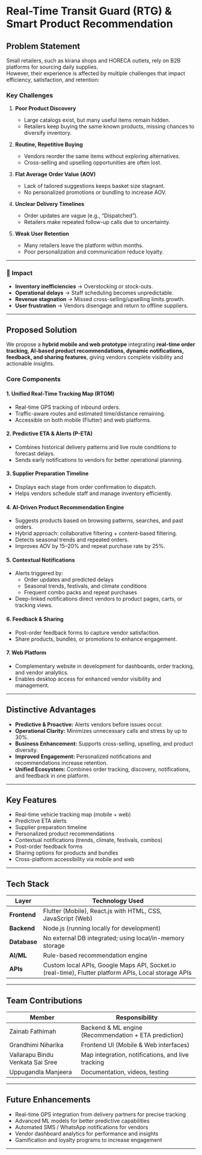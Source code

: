 # Real-Time Transit Guard (RTG) & Smart Product Recommendation

## Problem Statement  

Small retailers, such as kirana shops and HORECA outlets, rely on B2B platforms for sourcing daily supplies.  
However, their experience is affected by multiple challenges that impact efficiency, satisfaction, and retention:  

### Key Challenges  
1. **Poor Product Discovery**  
   - Large catalogs exist, but many useful items remain hidden.  
   - Retailers keep buying the same known products, missing chances to diversify inventory.  

2. **Routine, Repetitive Buying**  
   - Vendors reorder the same items without exploring alternatives.  
   - Cross-selling and upselling opportunities are often lost.  

3. **Flat Average Order Value (AOV)**  
   - Lack of tailored suggestions keeps basket size stagnant.  
   - No personalized promotions or bundling to increase AOV.  

4. **Unclear Delivery Timelines**  
   - Order updates are vague (e.g., “Dispatched”).  
   - Retailers make repeated follow-up calls due to uncertainty.  

5. **Weak User Retention**  
   - Many retailers leave the platform within months.  
   - Poor personalization and communication reduce loyalty.  

---

### 📌 Impact  
- **Inventory inefficiencies** → Overstocking or stock-outs.  
- **Operational delays** → Staff scheduling becomes unpredictable.  
- **Revenue stagnation** → Missed cross-selling/upselling limits growth.  
- **User frustration** → Vendors disengage and return to offline suppliers.  

---

## Proposed Solution
We propose a **hybrid mobile and web prototype** integrating **real-time order tracking, AI-based product recommendations, dynamic notifications, feedback, and sharing features**, giving vendors complete visibility and actionable insights.  

### Core Components

#### 1. Unified Real-Time Tracking Map (RTGM)
- Real-time GPS tracking of inbound orders.  
- Traffic-aware routes and estimated time/distance remaining.  
- Accessible on both mobile (Flutter) and web platforms.  

#### 2. Predictive ETA & Alerts (P-ETA)
- Combines historical delivery patterns and live route conditions to forecast delays.  
- Sends early notifications to vendors for better operational planning.  

#### 3. Supplier Preparation Timeline
- Displays each stage from order confirmation to dispatch.  
- Helps vendors schedule staff and manage inventory efficiently.  

#### 4. AI-Driven Product Recommendation Engine
- Suggests products based on browsing patterns, searches, and past orders.  
- Hybrid approach: collaborative filtering + content-based filtering.  
- Detects seasonal trends and repeated orders.  
- Improves AOV by 15–20% and repeat purchase rate by 25%.  

#### 5. Contextual Notifications
- Alerts triggered by:  
  - Order updates and predicted delays  
  - Seasonal trends, festivals, and climate conditions  
  - Frequent combo packs and repeat purchases  
- Deep-linked notifications direct vendors to product pages, carts, or tracking views.  

#### 6. Feedback & Sharing
- Post-order feedback forms to capture vendor satisfaction.  
- Share products, bundles, or promotions to enhance engagement.  

#### 7. Web Platform
- Complementary website in development for dashboards, order tracking, and vendor analytics.  
- Enables desktop access for enhanced vendor visibility and management.  

---

## Distinctive Advantages
- **Predictive & Proactive:** Alerts vendors before issues occur.  
- **Operational Clarity:** Minimizes unnecessary calls and stress by up to 30%.  
- **Business Enhancement:** Supports cross-selling, upselling, and product diversity.  
- **Improved Engagement:** Personalized notifications and recommendations increase retention.  
- **Unified Ecosystem:** Combines order tracking, discovery, notifications, and feedback in one platform.  

---

## Key Features
- Real-time vehicle tracking map (mobile + web)  
- Predictive ETA alerts  
- Supplier preparation timeline  
- Personalized product recommendations  
- Contextual notifications (trends, climate, festivals, combos)  
- Post-order feedback forms  
- Sharing options for products and bundles  
- Cross-platform accessibility via mobile and web  

---

## Tech Stack

| **Layer**    | **Technology Used** |
|--------------|----------------------|
| **Frontend** | Flutter (Mobile), React.js with HTML, CSS, JavaScript (Web) |
| **Backend**  | Node.js (running locally for development) |
| **Database** | No external DB integrated; using local/in-memory storage |
| **AI/ML**    | Rule-based recommendation engine |
| **APIs**     | Custom local APIs, Google Maps API, Socket.io (real-time), Flutter platform APIs, Local storage APIs |

---

## Team Contributions

| Member | Responsibility |
|--------|----------------|
| Zainab Fathimah | Backend & ML engine (Recommendation + ETA prediction) |
| Grandhimi Niharika | Frontend UI (Mobile & Web interfaces) |
| Vallarapu Bindu Venkata Sai Sree| Map integration, notifications, and live tracking |
| Uppugandla Manjeera | Documentation, videos, testing |

---

## Future Enhancements
- Real-time GPS integration from delivery partners for precise tracking  
- Advanced ML models for better predictive capabilities  
- Automated SMS / WhatsApp notifications for vendors  
- Vendor dashboard analytics for performance and insights  
- Gamification and loyalty programs to increase engagement  

---


